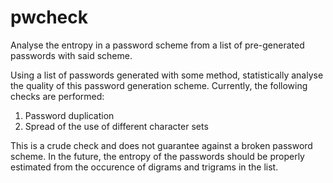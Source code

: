 pwcheck
=======

Analyse the entropy in a password scheme from a list of pre-generated 
passwords with said scheme.

Using a list of passwords generated with some method, statistically analyse 
the quality of this password generation scheme. Currently, the following 
checks are performed: 

1. Password duplication
2. Spread of the use of different character sets

This is a crude check and does not guarantee against a broken password 
scheme. In the future, the entropy of the passwords should be properly 
estimated from the occurence of digrams and trigrams in the list.
